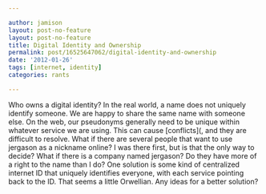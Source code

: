 ```yaml
---

author: jamison
layout: post-no-feature
layout: post-no-feature
title: Digital Identity and Ownership
permalink: post/16525647062/digital-identity-and-ownership
date: '2012-01-26'
tags: [internet, identity]
categories: rants

---
```


Who owns a digital identity? In the real world, a name does not uniquely
identify someone. We are happy to share the same name with someone else.
On the web, our pseudonyms generally need to be unique within whatever
service we are using. This can cause [conflicts](, and they are
difficult to resolve. What if there are several people that want to use
jergason as a nickname online? I was there first, but is that the only
way to decide? What if there is a company named jergason? Do they have
more of a right to the name than I do? One solution is some kind of
centralized internet ID that uniquely identifies everyone, with each
service pointing back to the ID. That seems a little Orwellian. Any
ideas for a better solution?
